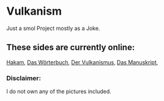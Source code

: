 # Vulkanism
Just a smol Project mostly as a Joke.

## These sides are currently online:
<a href="https://gregbomb.github.io/Vulkanism/hakam.html">Hakam</a>,
<a href="https://gregbomb.github.io/Vulkanism/woerterbuch.html">Das Wörterbuch</a>,
<a href="https://gregbomb.github.io/Vulkanism/vulkanism.html">Der Vulkanismus</a>,
<a href="https://gregbomb.github.io/Vulkanism/bible.html">Das Manuskript</a>,

### Disclaimer:
I do not own any of the pictures included.

